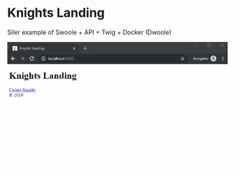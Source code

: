 # Knights Landing
Siler example of Swoole + API + Twig + Docker (Dwoole)

![Screenshot](screenshot.gif)
